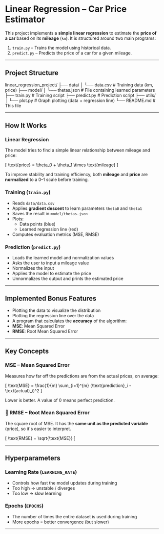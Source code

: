 # Linear Regression – Car Price Estimator

This project implements a **simple linear regression** to estimate the **price of a car** based on its **mileage** (`km`). It is structured around two main programs:

1. `train.py` – Trains the model using historical data.
2. `predict.py` – Predicts the price of a car for a given mileage.

---

## Project Structure

linear_regression_project/
├── data/
│ └── data.csv # Training data (km, price)
├── model/
│ └── thetas.json # File containing learned parameters
├── train.py # Training script
├── predict.py # Prediction script
├── utils/
│ └── plot.py # Graph plotting (data + regression line)
└── README.md # This file


---

## How It Works

###  Linear Regression

The model tries to find a simple linear relationship between mileage and price:

\[
\text{price} = \theta_0 + \theta_1 \times \text{mileage}
\]

To improve stability and training efficiency, both **mileage** and **price** are **normalized** to a 0–1 scale before training.

###  Training (`train.py`)

- Reads `data/data.csv`
- Applies **gradient descent** to learn parameters `theta0` and `theta1`
- Saves the result in `model/thetas.json`
- Plots:
  - Data points (blue)
  - Learned regression line (red)
- Computes evaluation metrics (MSE, RMSE)

###  Prediction (`predict.py`)

- Loads the learned model and normalization values
- Asks the user to input a mileage value
- Normalizes the input
- Applies the model to estimate the price
- Unnormalizes the output and prints the estimated price

---

##  Implemented Bonus Features

-  Plotting the data to visualize the distribution
-  Plotting the regression line over the data
-  A program that calculates the **accuracy** of the algorithm:
  - **MSE**: Mean Squared Error
  - **RMSE**: Root Mean Squared Error

---

##  Key Concepts

###  MSE – Mean Squared Error

Measures how far off the predictions are from the actual prices, on average:

\[
\text{MSE} = \frac{1}{m} \sum_{i=1}^{m} (\text{prediction}_i - \text{actual}_i)^2
\]

Lower is better. A value of 0 means perfect prediction.

### 🔹 RMSE – Root Mean Squared Error

The square root of MSE. It has the **same unit as the predicted variable** (price), so it's easier to interpret.

\[
\text{RMSE} = \sqrt{\text{MSE}}
\]

---

##  Hyperparameters

###  Learning Rate (`LEARNING_RATE`)
- Controls how fast the model updates during training
- Too high → unstable / diverges
- Too low → slow learning

###  Epochs (`EPOCHS`)
- The number of times the entire dataset is used during training
- More epochs = better convergence (but slower)

---


